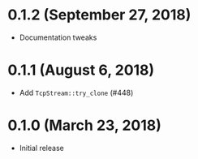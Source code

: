 # 0.1.2 (September 27, 2018)

* Documentation tweaks

# 0.1.1 (August 6, 2018)

* Add `TcpStream::try_clone` (#448)

# 0.1.0 (March 23, 2018)

* Initial release
